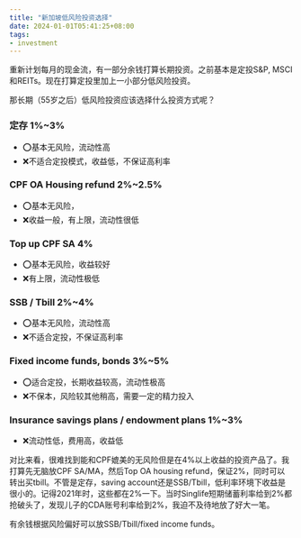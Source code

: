 ```yaml
---
title: "新加坡低风险投资选择"
date: 2024-01-01T05:41:25+08:00
tags:
- investment
---
```


重新计划每月的现金流，有一部分余钱打算长期投资。之前基本是定投S&P, MSCI和REITs。现在打算定投里加上一小部分低风险投资。

那长期（55岁之后）低风险投资应该选择什么投资方式呢？

### 定存 1%~3%
- ⭕️基本无风险，流动性高
- ❌不适合定投模式，收益低，不保证高利率

### CPF OA Housing refund 2%~2.5%
- ⭕️基本无风险，
- ❌收益一般，有上限，流动性很低

### Top up CPF SA 4%
- ⭕️基本无风险，收益较好
- ❌有上限，流动性极低

### SSB / Tbill 2%~4%
- ⭕️基本无风险，流动性高
- ❌不适合定投，不保证高利率

### Fixed income funds, bonds 3%~5%
- ⭕️适合定投，长期收益较高，流动性极高
- ❌不保本，风险较其他稍高，需要一定的精力投入

### Insurance savings plans / endowment plans 1%~3%
- ❌流动性低，费用高，收益低

对比来看，很难找到能和CPF媲美的无风险但是在4%以上收益的投资产品了。我打算先无脑放CPF SA/MA，然后Top OA housing refund，保证2%，同时可以转出买tbill。不管是定存，saving account还是SSB/Tbill，低利率环境下收益是很小的。记得2021年时，这些都在2%一下。当时Singlife短期储蓄利率给到2%都抢破头了，发现儿子的CDA账号利率给到2%，我迫不及待地放了好大一笔。

有余钱根据风险偏好可以放SSB/Tbill/fixed income funds。